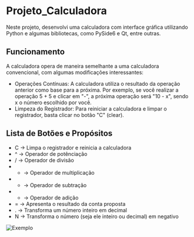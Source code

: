 # Projeto_Calculadora

Neste projeto, desenvolvi uma calculadora com interface gráfica utilizando Python e algumas bibliotecas, como PySide6 e Qt, entre outras.

## Funcionamento
A calculadora opera de maneira semelhante a uma calculadora convencional, com algumas modificações interessantes:
- Operações Contínuas: A calculadora utiliza o resultado da operação anterior como base para a próxima. Por exemplo, se você realizar a operação 5 + 5 e clicar em "-", a próxima operação será "10 - x", sendo x o número escolhido por você.
-  Limpeza do Registrador: Para reiniciar a calculadora e limpar o registrador, basta clicar no botão "C" (clear).

## Lista de Botões e Propósitos
- C -> Limpa o registrador e reinicia a calculadora
- ^ -> Operador de potênciação
- / -> Operador de divisão
- * -> Operador de multiplicação
- - -> Operador de subtração
- + -> Operador de adição
- = -> Apresenta o resultado da conta proposta
- . -> Transforma um número inteiro em decimal
- N -> Transforma o número (seja ele inteiro ou decimal) em negativo

![Exemplo](https://github.com/ThiagoBrandaorj/Projeto_Calculadora/assets/126194290/e3187357-3b23-4ef2-9a48-8d44a4510a21) 
